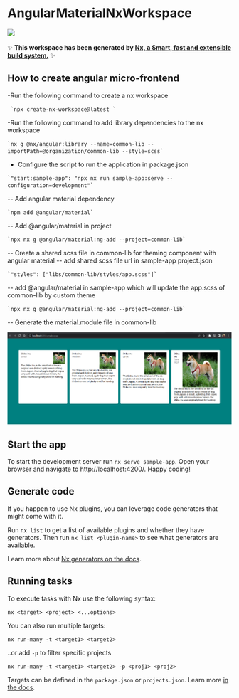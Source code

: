# AngularMaterialNxWorkspace

<a alt="Nx logo" href="https://nx.dev" target="_blank" rel="noreferrer"><img src="https://raw.githubusercontent.com/nrwl/nx/master/images/nx-logo.png" width="45"></a>

✨ **This workspace has been generated by [Nx, a Smart, fast and extensible build system.](https://nx.dev)** ✨


## How to create angular micro-frontend
-Run the following command to create a nx workspace
```
 `npx create-nx-workspace@latest `
 ```
-Run the following command to add library dependencies  to the nx workspace 
```
`nx g @nx/angular:library --name=common-lib --importPath=@organization/common-lib --style=scss`
```
- Configure the script to run the application in package.json 
```
`"start:sample-app": "npx nx run sample-app:serve --configuration=development"`
```
-- Add angular material dependency 
```
`npm add @angular/material`
```
-- Add @angular/material in project 
```
`npx nx g @angular/material:ng-add --project=common-lib`
```
-- Create a shared scss file in common-lib for theming component with angular material
-- add shared scss file url in sample-app project.json 
```
`"styles": ["libs/common-lib/styles/app.scss"]`
```
-- add @angular/material in sample-app  which will update the app.scss of common-lib by custom theme
```
`npx nx g @angular/material:ng-add --project=common-lib`
```
-- Generate the material.module file in common-lib

![Alt text](image.png)
## Start the app

To start the development server run `nx serve sample-app`. Open your browser and navigate to http://localhost:4200/. Happy coding!


## Generate code

If you happen to use Nx plugins, you can leverage code generators that might come with it.

Run `nx list` to get a list of available plugins and whether they have generators. Then run `nx list <plugin-name>` to see what generators are available.

Learn more about [Nx generators on the docs](https://nx.dev/plugin-features/use-code-generators).

## Running tasks

To execute tasks with Nx use the following syntax:

```
nx <target> <project> <...options>
```

You can also run multiple targets:

```
nx run-many -t <target1> <target2>
```

..or add `-p` to filter specific projects

```
nx run-many -t <target1> <target2> -p <proj1> <proj2>
```

Targets can be defined in the `package.json` or `projects.json`. Learn more [in the docs](https://nx.dev/core-features/run-tasks).
